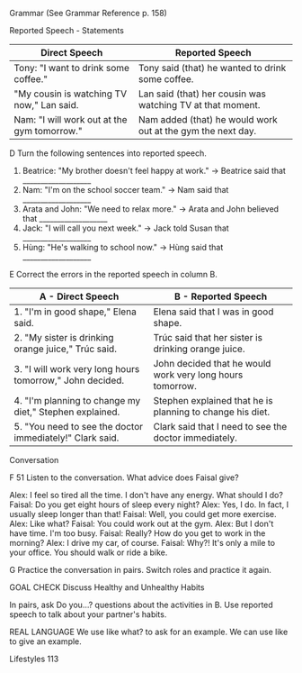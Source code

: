 Grammar (See Grammar Reference p. 158)

Reported Speech - Statements

Direct Speech | Reported Speech
--- | ---
Tony: "I want to drink some coffee." | Tony said (that) he wanted to drink some coffee.
"My cousin is watching TV now," Lan said. | Lan said (that) her cousin was watching TV at that moment.
Nam: "I will work out at the gym tomorrow." | Nam added (that) he would work out at the gym the next day.

D Turn the following sentences into reported speech.
1. Beatrice: "My brother doesn't feel happy at work." → Beatrice said that ___________________
2. Nam: "I'm on the school soccer team." → Nam said that ___________________
3. Arata and John: "We need to relax more." → Arata and John believed that ___________________
4. Jack: "I will call you next week." → Jack told Susan that ___________________
5. Hùng: "He's walking to school now." → Hùng said that ___________________

E Correct the errors in the reported speech in column B.

A - Direct Speech | B - Reported Speech
--- | ---
1. "I'm in good shape," Elena said. | Elena said that I was in good shape.
2. "My sister is drinking orange juice," Trúc said. | Trúc said that her sister is drinking orange juice.
3. "I will work very long hours tomorrow," John decided. | John decided that he would work very long hours tomorrow.
4. "I'm planning to change my diet," Stephen explained. | Stephen explained that he is planning to change his diet.
5. "You need to see the doctor immediately!" Clark said. | Clark said that I need to see the doctor immediately.

Conversation

F 51 Listen to the conversation. What advice does Faisal give?

Alex: I feel so tired all the time. I don't have any energy. What should I do?
Faisal: Do you get eight hours of sleep every night?
Alex: Yes, I do. In fact, I usually sleep longer than that!
Faisal: Well, you could get more exercise.
Alex: Like what?
Faisal: You could work out at the gym.
Alex: But I don't have time. I'm too busy.
Faisal: Really? How do you get to work in the morning?
Alex: I drive my car, of course.
Faisal: Why?! It's only a mile to your office. You should walk or ride a bike.

G Practice the conversation in pairs. Switch roles and practice it again.

GOAL CHECK Discuss Healthy and Unhealthy Habits

In pairs, ask Do you...? questions about the activities in B.
Use reported speech to talk about your partner's habits.

REAL LANGUAGE
We use like what? to ask for an example. We can use like to give an example.

Lifestyles 113